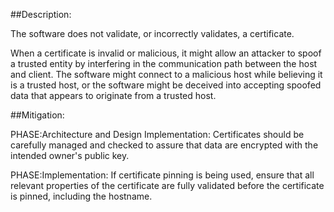 ##Description:

The software does not validate, or incorrectly validates, a certificate.

When a certificate is invalid or malicious, it might allow an attacker to spoof a trusted entity by interfering in the communication path between the host and client. The software might connect to a malicious host while believing it is a trusted host, or the software might be deceived into accepting spoofed data that appears to originate from a trusted host.

##Mitigation:


PHASE:Architecture and Design Implementation:
Certificates should be carefully managed and checked to assure that data are encrypted with the intended owner's public key.

PHASE:Implementation:
If certificate pinning is being used, ensure that all relevant properties of the certificate are fully validated before the certificate is pinned, including the hostname.

